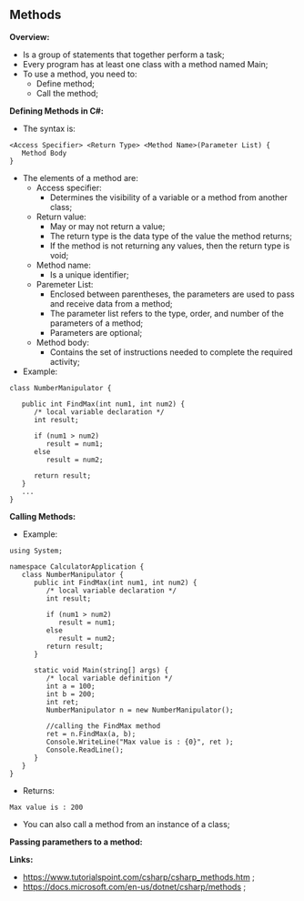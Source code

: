 ## Methods

**Overview:**

- Is a group of statements that together perform a task;
- Every program has at least one class with a method named Main;
- To use a method, you need to:
  - Define method;
  - Call the method;

**Defining Methods in C#:**

- The syntax is:

```
<Access Specifier> <Return Type> <Method Name>(Parameter List) {
   Method Body
}
```

- The elements of a method are:
  - Access specifier:
    - Determines the visibility of a variable or a method from another class;
  - Return value:
    - May or may not return a value;
    - The return type is the data type of the value the method returns;
    - If the method is not returning any values, then the return type is void;
  - Method name:
    - Is a unique identifier;
  - Paremeter List:
    - Enclosed between parentheses, the parameters are used to pass and receive data from a method;
    - The parameter list refers to the type, order, and number of the parameters of a method;
    - Parameters are optional;
  - Method body:
    - Contains the set of instructions needed to complete the required activity;
- Example:

```
class NumberManipulator {

   public int FindMax(int num1, int num2) {
      /* local variable declaration */
      int result;

      if (num1 > num2)
         result = num1;
      else
         result = num2;

      return result;
   }
   ...
}
```

**Calling Methods:**

- Example:

```
using System;

namespace CalculatorApplication {
   class NumberManipulator {
      public int FindMax(int num1, int num2) {
         /* local variable declaration */
         int result;

         if (num1 > num2)
            result = num1;
         else
            result = num2;
         return result;
      }

      static void Main(string[] args) {
         /* local variable definition */
         int a = 100;
         int b = 200;
         int ret;
         NumberManipulator n = new NumberManipulator();

         //calling the FindMax method
         ret = n.FindMax(a, b);
         Console.WriteLine("Max value is : {0}", ret );
         Console.ReadLine();
      }
   }
}
```

- Returns:

```
Max value is : 200
```

- You can also call a method from an instance of a class;

**Passing paramethers to a method:**

**Links:**

- https://www.tutorialspoint.com/csharp/csharp_methods.htm ;
- https://docs.microsoft.com/en-us/dotnet/csharp/methods ;
